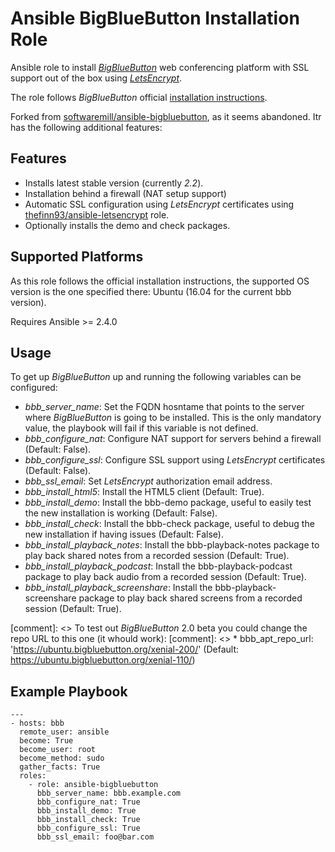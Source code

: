 # Ansible BigBlueButton Installation Role

Ansible role to install [_BigBlueButton_](https://www.bigbluebutton.org) web conferencing platform with SSL support out of the box using [_LetsEncrypt_](https://letsencrypt.org/).

The role follows _BigBlueButton_ official [installation instructions](http://docs.bigbluebutton.org/install/install.html).

Forked from [softwaremill/ansible-bigbluebutton](https://github.com/softwaremill/ansible-bigbluebutton), as it seems abandoned. Itr has the following additional features:

## Features
  * Installs latest stable version (currently _2.2_).
  * Installation behind a firewall (NAT setup support)
  * Automatic SSL configuration using _LetsEncrypt_ certificates using [thefinn93/ansible-letsencrypt](https://github.com/thefinn93/ansible-letsencrypt) role.
  * Optionally installs the demo and check packages.

## Supported Platforms
As this role follows the official installation instructions, the supported OS version is the one specified there: Ubuntu (16.04 for the current bbb version).

Requires Ansible >= 2.4.0

## Usage

To get up _BigBlueButton_ up and running the following variables can be configured:

  * _bbb_server_name_:  Set the FQDN hosntame that points to the server where _BigBlueButton_ is going to be installed. This is the only mandatory value, the playbook will fail if this variable is not defined.
  * _bbb_configure_nat_: Configure NAT support for servers behind a firewall (Default: False).
  * _bbb_configure_ssl_: Configure SSL support using _LetsEncrypt_ certificates (Default: False).
  * _bbb_ssl_email_: Set _LetsEncrypt_ authorization email address.
  * _bbb_install_html5_: Install the HTML5 client (Default: True).
  * _bbb_install_demo_: Install the bbb-demo package, useful to easily test the new installation is working (Default: False).
  * _bbb_install_check_: Install the bbb-check package, useful to debug the new installation if having issues (Default: False).
  * _bbb_install_playback_notes_: Install the bbb-playback-notes package to play back shared notes from a recorded session (Default: True).
  * _bbb_install_playback_podcast_: Install the bbb-playback-podcast package to play back audio from a recorded session (Default: True).
  * _bbb_install_playback_screenshare_: Install the bbb-playback-screenshare package to play back shared screens from a recorded session (Default: True).


[comment]: <> To test out _BigBlueButton_ 2.0 beta you could change the repo URL to this one (it whould work):
[comment]: <>  * bbb_apt_repo_url: 'https://ubuntu.bigbluebutton.org/xenial-200/' (Default: https://ubuntu.bigbluebutton.org/xenial-110/)


## Example Playbook

```
---
- hosts: bbb
  remote_user: ansible
  become: True
  become_user: root
  become_method: sudo
  gather_facts: True
  roles:
    - role: ansible-bigbluebutton
      bbb_server_name: bbb.example.com
      bbb_configure_nat: True
      bbb_install_demo: True
      bbb_install_check: True
      bbb_configure_ssl: True
      bbb_ssl_email: foo@bar.com

```
